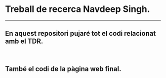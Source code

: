 # Treball de recerca Navdeep Singh.
<hr>
<h2>En aquest repositori pujaré tot el codi relacionat amb el TDR.</h2>
<br>
<h2>També el codi de la pàgina web final.</h2>
